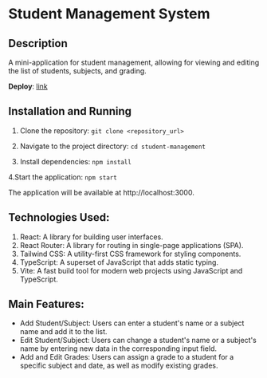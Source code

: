 # Student Management System

## Description
A mini-application for student management, allowing for viewing and editing the list of students, subjects, and grading.

**Deploy**: [link](https://students-managment-crystal-twinkle.netlify.app/)

## Installation and Running
1. Clone the repository:
   ```git clone <repository_url>```
2. Navigate to the project directory:
 ```cd student-management```

3. Install dependencies:
```npm install```

4.Start the application:
```npm start```

The application will be available at http://localhost:3000.

## Technologies Used:
1. React: A library for building user interfaces.
2. React Router: A library for routing in single-page applications (SPA).
3. Tailwind CSS: A utility-first CSS framework for styling components.
4. TypeScript: A superset of JavaScript that adds static typing.
5. Vite: A fast build tool for modern web projects using JavaScript and TypeScript.

## Main Features:
- Add Student/Subject: Users can enter a student's name or a subject name and add it to the list.
- Edit Student/Subject: Users can change a student's name or a subject's name by entering new data in the corresponding input field.
- Add and Edit Grades: Users can assign a grade to a student for a specific subject and date, as well as modify existing grades.
